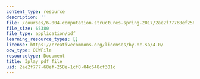 ```yaml
---
content_type: resource
description: ''
file: /courses/6-004-computation-structures-spring-2017/2ae2f77768ef258e1cf804c648cf301c_q38KAGAKORk.pdf
file_size: 65380
file_type: application/pdf
learning_resource_types: []
license: https://creativecommons.org/licenses/by-nc-sa/4.0/
ocw_type: OCWFile
resourcetype: Document
title: 3play pdf file
uid: 2ae2f777-68ef-258e-1cf8-04c648cf301c
---
```

